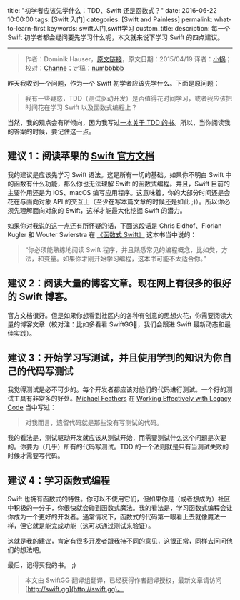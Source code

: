 title: "初学者应该先学什么：TDD、Swift 还是函数式？"
date: 2016-06-22 10:00:00
tags: [Swift 入门]
categories: [Swift and Painless]
permalink: what-to-learn-first
keywords: swift入门,swift学习
custom_title: 
description: 每一个 Swift 初学者都会疑问要先学习什么呢，本文就来说下学习 Swift 的四点建议。

---
> 作者：Dominik Hauser，[原文链接](http://swiftandpainless.com/what-to-learn-first/)，原文日期：2015/04/19
> 译者：[小锅](http://www.swiftyper.com)；校对：[Channe](http://www.jianshu.com/users/7a07113a6597/latest_articles)；定稿：[numbbbbb](http://numbbbbb.com/)
  







<!--此处开始正文-->

昨天我收到一个问题，作为一个 Swift 初学者应该先学什么。下面是原问题：

> 我有一些疑惑，TDD（测试驱动开发）是否值得花时间学习，或者我应该把时间花在学习 Swift 以及函数式编程上？

当然，我的观点会有所倾向，因为我写过[一本关于 TDD 的书](http://swiftandpainless.com/book/)。所以，当你阅读我的答案的时候，要记住这一点。

<!--more-->

## 建议 1：阅读苹果的 [Swift 官方文档](https://developer.apple.com/library/ios/documentation/Swift/Conceptual/Swift_Programming_Language/)

我的建议是应该先学习 Swift 语法。这是所有一切的基础。如果你不明白 Swift 中的函数有什么功能，那么你也无法理解 Swift 的函数式编程。并且，Swift 目前的主要作用还是为 iOS、macOS 编写应用程序。这意味着，你的大部分时间还是会花在与面向对象 API 的交互上（至少在写本篇文章的时候还是如此 ;)）。所以你必须先理解面向对象的 Swift，这样才能最大化挖掘 Swift 的潜力。

如果你对我说的这一点还有所怀疑的话，下面这段话是 Chris Eidhof、Florian Kugler 和 Wouter Swierstra 在 [《函数式 Swift》](https://store.objccn.io/products/functional-swift) 这本书当中说的：

> “你必须能熟练地阅读 Swift 程序，并且熟悉常见的编程概念，比如类，方法，和变量。如果你才刚开始学习编程，这本书可能不太适合你。”

## 建议 2：阅读大量的博客文章。现在网上有很多的很好的 Swift 博客。

官方文档很好。但是如果你想看到社区内的各种有创意的思想火花，你需要阅读大量的博客文章（校对注：比如多看看 SwiftGG🤔，我们会跟进 Swift 最新动态和最佳实践）。

## 建议 3：开始学习写测试，并且使用学到的知识为你自己的代码写测试

我觉得测试是必不可少的。每个开发者都应该对他们的代码进行测试。一个好的测试工具有非常多的好处。[Michael Feathers](https://twitter.com/mfeathers) 在 [Working Effectively with Legacy Code](http://www.goodreads.com/book/show/44919.Working_Effectively_with_Legacy_Code?from_search=true) 当中写过：

> 对我而言，遗留代码就是那些没有写测试的代码。

我的看法是，测试驱动开发就应该从测试开始，而需要测试什么这个问题是次要的。你要为（几乎）所有的代码写测试。TDD 的一个法则就是只有当测试失败的时候才需要写代码。

## 建议 4：学习函数式编程

Swift 也拥有函数式的特性。你可以不使用它们，但如果你是（或者想成为）社区中积极的一分子，你很快就会碰到函数式魔法。我的看法是，学习函数式编程会让你成为一个更好的开发者。通常情况下，函数式的代码第一眼看上去就像魔法一样，但它就是能完成功能（这可以通过测试来验证）。

这就是我的建议，肯定有很多开发者跟我持不同的意见，这很正常，同样去问问他们的想法吧。

最后，记得买我的书。 ;)
> 本文由 SwiftGG 翻译组翻译，已经获得作者翻译授权，最新文章请访问 [http://swift.gg](http://swift.gg)。